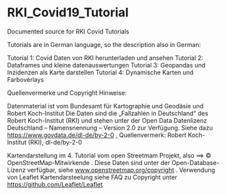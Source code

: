 # RKI_Covid19_Tutorial
Documented source for RKI Covid Tutorials

Tutorials are in German language, so the description also in German:

Tutorial 1: Covid Daten von RKI herunterladen und ansehen
Tutorial 2: Dataframes und kleine datenauswertungen
Tutorial 3: Geopandas und Inzidenzen als Karte darstellen
Tutorial 4: Dynamische Karten und Farboverlays

Quellenvermerke und Copyright Hinweise:

Datenmaterial ist vom Bundesamt für Kartographie und Geodäsie und Robert Koch-Institut
Die Daten sind die „Fallzahlen in Deutschland“ des Robert Koch-Institut (RKI) und stehen unter 
der Open Data Datenlizenz Deutschland – Namensnennung – Version 2.0 zur Verfügung. 
Siehe dazu https://www.govdata.de/dl-de/by-2-0 , Quellenvermerk: Robert Koch-Institut (RKI), dl-de/by-2-0

Kartendarstellung im 4. Tutorial vom open Streetmam Projekt, also ==> © OpenStreetMap-Mitwirkende .
Diese Daten sind unter der Open-Database-Lizenz verfügbar, siehe www.openstreetmap.org/copyright .
Verwendung von Leaflet Kartendarsteelung siehe FAQ zu Copyright unter https://github.com/Leaflet/Leaflet
